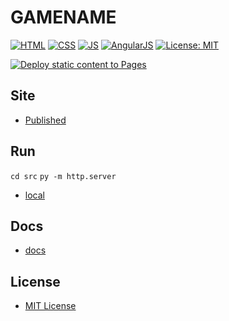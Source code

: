 # GAMENAME

[![HTML](https://img.shields.io/badge/HTML-E34F26?style=for-the-badge&logo=html5&logoColor=white)](https://developer.mozilla.org/en-US/docs/Learn/Getting_started_with_the_web/HTML_basics) [![CSS](https://img.shields.io/badge/CSS-1572B6?&style=for-the-badge&logo=css3&logoColor=white)](https://developer.mozilla.org/en-US/docs/Web/CSS) [![JS](https://img.shields.io/badge/JavaScript-323330?style=for-the-badge&logo=javascript&logoColor=F7DF1E)](https://developer.mozilla.org/en-US/docs/Web/JavaScript) [![AngularJS](https://img.shields.io/badge/AngularJS-E23237?style=for-the-badge&logo=angularjs&logoColor=white)](https://angularjs.org/)
[![License: MIT](https://img.shields.io/badge/License-MIT-lightgrey.svg?style=for-the-badge)](https://opensource.org/licenses/MIT)

[![Deploy static content to Pages](https://github.com/AlexHedley/website-template/actions/workflows/static.yml/badge.svg)](https://github.com/AlexHedley/website-template/actions/workflows/static.yml)

<!-- ![](images/GAMENAME.jpeg "") -->

## Site

- [Published](https://alexhedley.github.io/REPONAME)

## Run

`cd src`
`py -m http.server`

- [local](http://localhost:8000/)

## Docs

- [docs](docs/README.md)

## License

- [MIT License](LICENSE)
